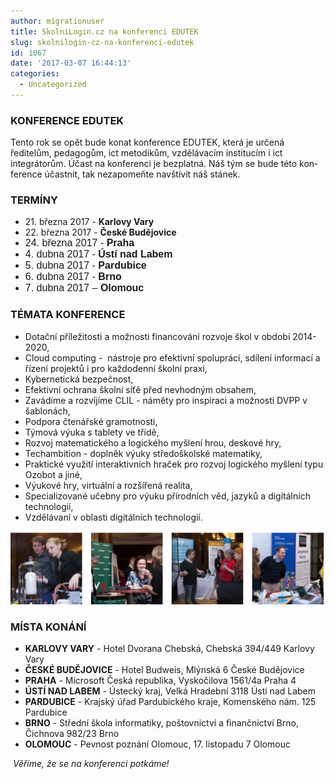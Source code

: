 ```yaml
---
author: migrationuser
title: SkolniLogin.cz na konferenci EDUTEK
slug: skolnilogin-cz-na-konferenci-edutek
id: 1067
date: '2017-03-07 16:44:13'
categories:
  - Uncategorized
---
```


### KONFERENCE EDUTEK

<span class="TextRun SCX184090005" lang="EN-US" xml:lang="EN-US"><span class="NormalTextRun SCX184090005">Tento rok se</span> <span class="SpellingError SCX184090005">opět</span> <span class="NormalTextRun SCX184090005">bude konat konference EDUTEK, která je určená ředitelům, pedagogům,</span> <span class="SpellingError SCX184090005">ict</span> <span class="NormalTextRun SCX184090005">metodikům, vzdělávacím institucím i</span> <span class="SpellingError SCX184090005">ict</span> <span class="SpellingError SCX184090005">integrátorům</span><span class="NormalTextRun SCX184090005">. Účast na konferenci je bezplatná. Náš tým se bude</span> <span class="SpellingError SCX184090005">této</span> <span class="NormalTextRun SCX184090005">konference</span> <span class="NormalTextRun SCX184090005">účastnit</span><span class="NormalTextRun SCX184090005">, tak nezapomeňte navštívit náš stánek.</span></span>

### TERMÍNY

*   <span class="TextRun SCX78142277" lang="CS" xml:lang="CS"><span class="NormalTextRun SCX78142277">21\. března 2017 - **Karlovy Vary**</span></span>
*   <span class="TextRun SCX251629312" lang="CS" xml:lang="CS"><span class="NormalTextRun SCX251629312">22\. března 2017 - **České Budějovice**</span></span>
*   <span style="font-family: Arial;font-size: medium">24\. března 2017 - **Praha**</span>
*   <span style="font-family: Arial;font-size: medium">4\. dubna 2017 - **Ústí nad Labem**</span>
*   <span style="font-family: Arial;font-size: medium">5\. dubna 2017 - **Pardubice**</span>
*   <span style="font-family: Arial;font-size: medium">6\. dubna 2017 - **Brno**</span>
*   <span style="font-family: Arial;font-size: medium">7\. dubna 2017 – **Olomouc**</span>

### <span class="TextRun SCX128744890" lang="CS" xml:lang="CS"><span class="NormalTextRun SCX128744890">TÉMATA KONFERENCE</span></span>

*   <span class="TextRun SCX115208538" lang="CS" xml:lang="CS"><span class="NormalTextRun SCX115208538">Dotační příležitosti a možnosti financování rozvoje škol v období 2014-2020,</span></span>
*   <span class="TextRun SCX140558018" lang="CS" xml:lang="CS"><span class="NormalTextRun SCX140558018">Cloud</span> <span class="SpellingError SCX140558018">computing</span> <span class="NormalTextRun SCX140558018">-  nástroje pro efektivní spolupráci, sdílení informací a řízení projektů i pro každodenní školní praxi,</span></span>
*   <span class="TextRun SCX237559724" lang="CS" xml:lang="CS"><span class="NormalTextRun SCX237559724">Kybernetická bezpečnost,</span></span>
*   <span class="TextRun SCX96185521" lang="CS" xml:lang="CS"><span class="NormalTextRun SCX96185521">Efektivní ochrana školní</span> <span class="SpellingError SCX96185521">síťě</span> <span class="NormalTextRun SCX96185521">před nevhodným obsahem,</span></span>
*   <span class="TextRun SCX240408230" lang="CS" xml:lang="CS"><span class="NormalTextRun SCX240408230">Zavádíme a rozvíjíme CLIL - náměty pro inspiraci a možnosti DVPP v šablonách,</span></span>
*   <span class="TextRun SCX176238700" lang="CS" xml:lang="CS"><span class="NormalTextRun SCX176238700">Podpora čtenářské gramotnosti,</span></span>
*   <span class="TextRun SCX186367708" lang="CS" xml:lang="CS"><span class="NormalTextRun SCX186367708">Týmová výuka s tablety ve třídě,</span></span>
*   <span class="TextRun SCX30887960" lang="CS" xml:lang="CS"><span class="NormalTextRun SCX30887960">Rozvoj matematického a logického myšlení hrou, deskové hry,</span></span>
*   <span class="TextRun SCX151456188" lang="CS" xml:lang="CS"><span class="SpellingError SCX151456188">Techambition</span> <span class="NormalTextRun SCX151456188">- doplněk výuky středoškolské matematiky,</span></span>
*   <span class="TextRun SCX64794663" lang="CS" xml:lang="CS"><span class="NormalTextRun SCX64794663">Praktické využití interaktivních hraček pro rozvoj logického myšlení typu</span> <span class="SpellingError SCX64794663">Ozobot</span> <span class="NormalTextRun SCX64794663">a jiné,</span></span>
*   <span class="TextRun SCX173805012" lang="CS" xml:lang="CS"><span class="NormalTextRun SCX173805012">Výukové hry, virtuální a rozšířená realita,</span></span>
*   <span class="TextRun SCX251894752" lang="CS" xml:lang="CS"><span class="NormalTextRun SCX251894752">Specializované učebny pro výuku přírodních věd, jazyků a digitálních technologií,</span></span>
*   <span class="TextRun SCX201942204" lang="CS" xml:lang="CS"><span class="NormalTextRun SCX201942204">Vzdělávaní v oblasti digitálních technologií.</span></span>

[![](/uploads/2017/03/picture1-1024x238.png)](/uploads/2017/03/picture1.png)

### MÍSTA KONÁNÍ

*   **KARLOVY VARY** - Hotel Dvorana Chebská, Chebská 394/449 Karlovy Vary
*   **ČESKÉ BUDĚJOVICE** - Hotel Budweis, Mlýnská 6 České Budějovice
*   **PRAHA** - Microsoft Česká republika, Vyskočilova 1561/4a Praha 4
*   **ÚSTÍ NAD LABEM** - Ústecký kraj, Velká Hradební 3118 Ústí nad Labem
*   **PARDUBICE** - Krajský úřad Pardubického kraje, Komenského nám. 125 Pardubice
*   **BRNO** - Střední škola informatiky, poštovnictví a finančnictví Brno, Čichnova 982/23 Brno
*   **OLOMOUC** - Pevnost poznání Olomouc, 17\. listopadu 7 Olomouc

_<span class="TextRun SCX128744890" lang="CS" xml:lang="CS"><span class="NormalTextRun SCX128744890"> Věříme, že se na konferenci potkáme!</span></span>_
